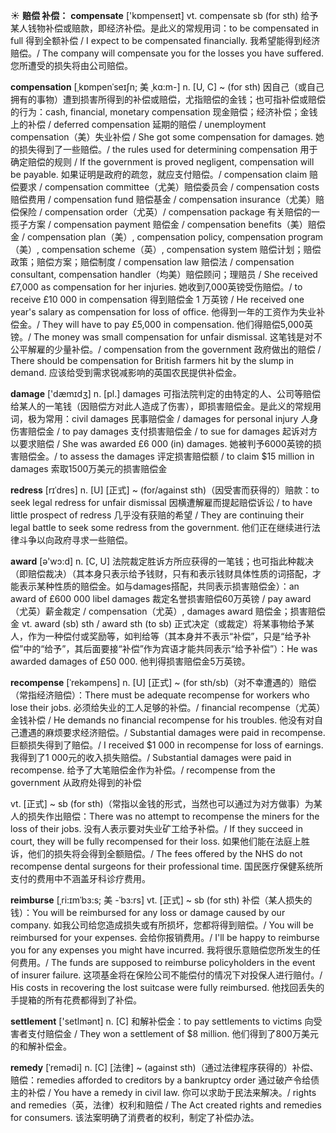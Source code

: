 ☀ <span class="category">**赔偿 补偿：**</span>
<span class="vocabulary">**compensate**</span> ['kɒmpenseɪt] 
<span class="definition">vt. compensate sb (for sth) 给予某人钱物补偿或赔款，即经济补偿。是此义的常规用词：</span>to be compensated in full 得到全额补偿 / I expect to be compensated financially. 我希望能得到经济赔偿。/ The company will compensate you for the losses you have suffered. 您所遭受的损失将由公司赔偿。 
           
<span class="vocabulary">**compensation**</span> [ˌkɒmpenˈseɪʃn; 美 ˌkɑ:m-]
<span class="definition">n. [U, C] ~ (for sth) 因自己（或自己拥有的事物）遭到损害所得到的补偿或赔偿，尤指赔偿的金钱；也可指补偿或赔偿的行为：</span>cash, financial, monetary compensation 现金赔偿；经济补偿；金钱上的补偿 / deferred compensation 延期的赔偿 / unemployment compensation（美）失业补偿 / She got some compensation for damages. 她的损失得到了一些赔偿。/ the rules used for determining compensation 用于确定赔偿的规则 / If the government is proved negligent, compensation will be payable. 如果证明是政府的疏忽，就应支付赔偿。/ compensation claim 赔偿要求 / compensation committee（尤美）赔偿委员会 / compensation costs 赔偿费用 / compensation fund 赔偿基金 / compensation insurance（尤美）赔偿保险 / compensation order（尤英）/ compensation package 有关赔偿的一揽子方案 / compensation payment 赔偿金 / compensation benefits（美）赔偿金 / compensation plan（美）, compensation policy, compensation program（美）, compensation scheme（英）, compensation system 赔偿计划；赔偿政策；赔偿方案；赔偿制度 / compensation law 赔偿法 / compensation consultant, compensation handler（均美）赔偿顾问；理赔员 / She received £7,000 as compensation for her injuries. 她收到7,000英镑受伤赔偿。/ to receive £10 000 in compensation 得到赔偿金 1 万英镑 / He received one year's salary as compensation for loss of office. 他得到一年的工资作为失业补偿金。/ They will have to pay £5,000 in compensation. 他们得赔偿5,000英镑。/ The money was small compensation for unfair dismissal. 这笔钱是对不公平解雇的少量补偿。/ compensation from the government 政府做出的赔偿 / There should be compensation for British farmers hit by the slump in demand. 应该给受到需求锐减影响的英国农民提供补偿金。

<span class="vocabulary">**damage**</span> ['dæmɪdӡ] 
<span class="definition">n. [pl.] damages 可指法院判定的由特定的人、公司等赔偿给某人的一笔钱（因赔偿方对此人造成了伤害），即损害赔偿金。是此义的常规用词，极为常用：</span>civil damages 民事赔偿金 / damages for personal injury 人身伤害赔偿金 / to pay damages 支付损害赔偿金 / to sue for damages 起诉对方以要求赔偿 / She was awarded £6 000 (in) damages. 她被判予6000英镑的损害赔偿金。/ to assess the damages 评定损害赔偿额 / to claim $15 million in damages 索取1500万美元的损害赔偿金
           
<span class="vocabulary">**redress**</span> [rɪˈdres]
<span class="definition">n. [U] [正式] ~ (for/against sth)（因受害而获得的）赔款：</span>to seek legal redress for unfair dismissal 因横遭解雇而提起赔偿诉讼 / to have little prospect of redress 几乎没有获赔的希望 / They are continuing their legal battle to seek some redress from the government. 他们正在继续进行法律斗争以向政府寻求一些赔偿。

<span class="vocabulary">**award**</span> [ə'wɔ:d] 
<span class="definition">n. [C, U] 法院裁定胜诉方所应获得的一笔钱；也可指此种裁决（即赔偿裁决）（其本身只表示给予钱财，只有和表示钱财具体性质的词搭配，才能表示某种性质的赔偿金。如与damages搭配，共同表示损害赔偿金）：</span>an award of £600 000 libel damages 裁定名誉损害赔偿60万英镑 / pay award（尤英）薪金裁定 / compensation（尤英）, damages award 赔偿金；损害赔偿金 <span class="definition">vt. award (sb) sth / award sth (to sb) 正式决定（或裁定）将某事物给予某人，作为一种偿付或奖励等，如判给等（其本身并不表示“补偿”，只是“给予补偿”中的“给予”，其后面要接“补偿”作为宾语才能共同表示“给予补偿”）：</span>He was awarded damages of £50 000. 他判得损害赔偿金5万英镑。
           
<span class="vocabulary">**recompense**</span> [ˈrekəmpens]
<span class="definition">n. [U] [正式] ~ (for sth/sb)（对不幸遭遇的）赔偿（常指经济赔偿）：</span>There must be adequate recompense for workers who lose their jobs. 必须给失业的工人足够的补偿。/ financial recompense（尤英）金钱补偿 / He demands no financial recompense for his troubles. 他没有对自己遭遇的麻烦要求经济赔偿。/ Substantial damages were paid in recompense. 巨额损失得到了赔偿。/ I received $1 000 in recompense for loss of earnings. 我得到了1 000元的收入损失赔偿。/ Substantial damages were paid in recompense. 给予了大笔赔偿金作为补偿。/ recompense from the government 从政府处得到的补偿

<span class="definition">vt. [正式] ~ sb (for sth)（常指以金钱的形式，当然也可以通过为对方做事）为某人的损失作出赔偿：</span>There was no attempt to recompense the miners for the loss of their jobs. 没有人表示要对失业矿工给予补偿。/ If they succeed in court, they will be fully recompensed for their loss. 如果他们能在法庭上胜诉，他们的损失将会得到全额赔偿。/ The fees offered by the NHS do not recompense dental surgeons for their professional time. 国民医疗保健系统所支付的费用中不涵盖牙科诊疗费用。
           
<span class="vocabulary">**reimburse**</span> [ˌri:ɪmˈbɜ:s; 美 -ˈbɜ:rs]
<span class="definition">vt. [正式] ~ sb (for sth) 补偿（某人损失的钱）：</span>You will be reimbursed for any loss or damage caused by our company. 如我公司给您造成损失或有所损坏，您都将得到赔偿。/ You will be reimbursed for your expenses. 会给你报销费用。/ I'll be happy to reimburse you for any expenses you might have incurred. 我将很乐意赔偿您所发生的任何费用。/ The funds are supposed to reimburse policyholders in the event of insurer failure. 这项基金将在保险公司不能偿付的情况下对投保人进行赔付。/ His costs in recovering the lost suitcase were fully reimbursed. 他找回丢失的手提箱的所有花费都得到了补偿。

<span class="vocabulary">**settlement**</span> ['setlmənt] 
<span class="definition">n. [C] 和解补偿金：</span>to pay settlements to victims 向受害者支付赔偿金 / They won a settlement of $8 million. 他们得到了800万美元的和解补偿金。
           
<span class="vocabulary">**remedy**</span> [ˈremədi]
<span class="definition">n. [C] [法律] ~ (against sth)（通过法律程序获得的）补偿、赔偿：</span>remedies afforded to creditors by a bankruptcy order 通过破产令给债主的补偿 / You have a remedy in civil law. 你可以求助于民法来解决。/ rights and remedies（英，法律）权利和赔偿 / The Act created rights and remedies for consumers. 该法案明确了消费者的权利，制定了补偿办法。

